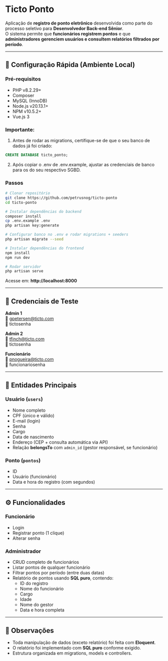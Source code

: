 # Ticto Ponto  

Aplicação de **registro de ponto eletrônico** desenvolvida como parte do processo seletivo para **Desenvolvedor Back-end Sênior**.  
O sistema permite que **funcionários registrem pontos** e que **administradores gerenciem usuários e consultem relatórios filtrados por período**.  

---

## 🚀 Configuração Rápida (Ambiente Local)

### Pré-requisitos
- PHP v8.2.29+  
- Composer  
- MySQL (InnoDB)
- Node.js v20.13.1+
- NPM v10.5.2+
- Vue.js 3

### Importante:
1. Antes de rodar as migrations, certifique-se de que o seu banco de dados já foi criado:

```sql
CREATE DATABASE ticto_ponto;
```

2. Após copiar o .env de .env.example, ajustar as credenciais de banco para os do seu respectivo SGBD.

### Passos
```bash
# Clonar repositório
git clone https://github.com/petrusnog/ticto-ponto
cd ticto-ponto

# Instalar dependências do backend
composer install
cp .env.example .env
php artisan key:generate

# Configurar banco no .env e rodar migrations + seeders
php artisan migrate --seed

# Instalar dependências do frontend
npm install
npm run dev

# Rodar servidor
php artisan serve
```

Acesse em: **http://localhost:8000**

---

## 🔑 Credenciais de Teste

**Admin 1**  
📧 gpetersen@ticto.com  
🔑 tictosenha  

**Admin 2**  
📧 tfinch@ticto.com  
🔑 tictosenha  

**Funcionário**  
📧 pnogueira@ticto.com  
🔑 funcionariosenha  

---

## 📌 Entidades Principais

### Usuário (`users`)
- Nome completo  
- CPF (único e válido)  
- E-mail (login)  
- Senha  
- Cargo  
- Data de nascimento  
- Endereço (CEP + consulta automática via API)  
- Relação **belongsTo** com `admin_id` (gestor responsável, se funcionário)  

### Ponto (`pontos`)
- ID  
- Usuário (funcionário)  
- Data e hora do registro (com segundos)  

---

## ⚙️ Funcionalidades

### Funcionário
- Login  
- Registrar ponto (1 clique)  
- Alterar senha  

### Administrador
- CRUD completo de funcionários  
- Listar pontos de qualquer funcionário  
- Filtrar pontos por período (entre duas datas)  
- Relatório de pontos usando **SQL puro**, contendo:  
  - ID do registro  
  - Nome do funcionário  
  - Cargo  
  - Idade  
  - Nome do gestor  
  - Data e hora completa  

---

## 📝 Observações
- Toda manipulação de dados (exceto relatório) foi feita com **Eloquent**.  
- O relatório foi implementado com **SQL puro** conforme exigido.  
- Estrutura organizada em migrations, models e controllers.
